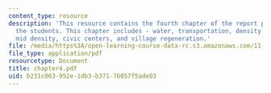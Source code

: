 ```yaml
---
content_type: resource
description: 'This resource contains the fourth chapter of the report prepared by
  the students. This chapter includes - water, transportation, density and form: high,
  mid density, civic centers, and village regeneration.'
file: /media/https%3A/open-learning-course-data-rc.s3.amazonaws.com/11-952-gaoming-studio-china-spring-2005/b231c863952e1db3b37176057f5ade03_chapter4.pdf
file_type: application/pdf
resourcetype: Document
title: chapter4.pdf
uid: b231c863-952e-1db3-b371-76057f5ade03
---
```

